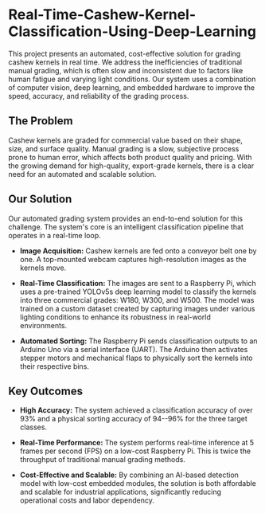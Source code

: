 # Real-Time-Cashew-Kernel-Classification-Using-Deep-Learning


This project presents an automated, cost-effective solution for grading
cashew kernels in real time. We address the inefficiencies of
traditional manual grading, which is often slow and inconsistent due to
factors like human fatigue and varying light conditions. Our system uses
a combination of computer vision, deep learning, and embedded hardware
to improve the speed, accuracy, and reliability of the grading process.

## The Problem

Cashew kernels are graded for commercial value based on their shape,
size, and surface quality. Manual grading is a slow, subjective process
prone to human error, which affects both product quality and pricing.
With the growing demand for high-quality, export-grade kernels, there is
a clear need for an automated and scalable solution.

## Our Solution

Our automated grading system provides an end-to-end solution for this
challenge. The system's core is an intelligent classification pipeline
that operates in a real-time loop.

-   **Image Acquisition:** Cashew kernels are fed onto a conveyor belt
    one by one. A top-mounted webcam captures high-resolution images as
    the kernels move.

-   **Real-Time Classification:** The images are sent to a Raspberry Pi,
    which uses a pre-trained YOLOv5s deep learning model to classify the
    kernels into three commercial grades: W180, W300, and W500. The
    model was trained on a custom dataset created by capturing images
    under various lighting conditions to enhance its robustness in
    real-world environments.

-   **Automated Sorting:** The Raspberry Pi sends classification outputs
    to an Arduino Uno via a serial interface (UART). The Arduino then
    activates stepper motors and mechanical flaps to physically sort the
    kernels into their respective bins.

## Key Outcomes

-   **High Accuracy:** The system achieved a classification accuracy of
    over 93% and a physical sorting accuracy of 94--96% for the three
    target classes.

-   **Real-Time Performance:** The system performs real-time inference
    at 5 frames per second (FPS) on a low-cost Raspberry Pi. This is
    twice the throughput of traditional manual grading methods.

-   **Cost-Effective and Scalable:** By combining an AI-based detection
    model with low-cost embedded modules, the solution is both
    affordable and scalable for industrial applications, significantly
    reducing operational costs and labor dependency.
